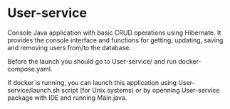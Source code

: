 # User-service
Console Java application with basic CRUD operations using Hibernate. It provides the console interface and functions for getting, updating, saving and removing users from/to the database.

Before the launch you should go to User-service/ and run docker-compose.yaml.

If docker is running, you can launch this application using User-service/launch.sh script (for Unix systems) or by openning User-service package with IDE and running Main.java.
